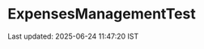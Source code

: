 # ExpensesManagementTest










































Last updated: 2025-06-24 11:47:20 IST
